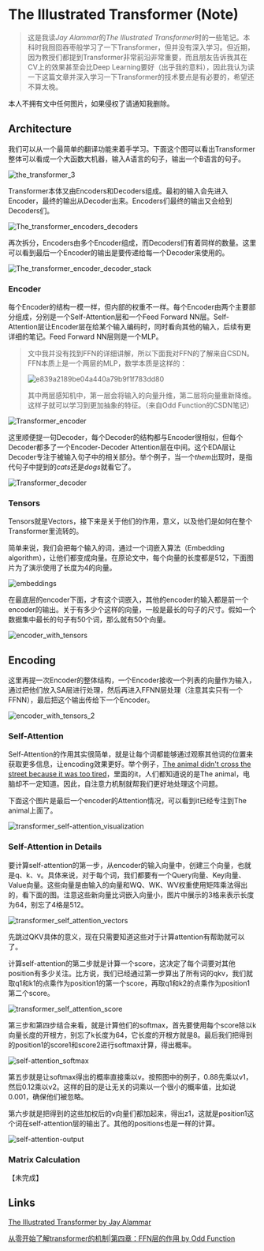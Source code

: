 # The Illustrated Transformer (Note)

> 这是我读*Jay Alammar*的*The Illustrated Transformer*时的一些笔记。本科时我囫囵吞枣般学习了一下Transformer，但并没有深入学习。但近期，因为教授们都提到Transformer非常前沿非常重要，而且朋友告诉我其在CV上的效果甚至会比Deep Learning要好（出乎我的意料），因此我认为读一下这篇文章并深入学习一下Transformer的技术要点是有必要的，希望还不算太晚。

本人不拥有文中任何图片，如果侵权了请通知我删除。

## Architecture

我们可以从一个最简单的翻译功能来着手学习。下面这个图可以看出Transformer整体可以看成一个大函数大机器，输入A语言的句子，输出一个B语言的句子。

![the_transformer_3](../img/the_transformer_3.png)

Transformer本体又由Encoders和Decoders组成。最初的输入会先进入Encoder，最终的输出从Decoder出来。Encoders们最终的输出又会给到Decoders们。

![The_transformer_encoders_decoders](../img/The_transformer_encoders_decoders.png)

再次拆分，Encoders由多个Encoder组成，而Decoders们有着同样的数量。这里可以看到最后一个Encoder的输出是要传递给每一个Decoder来使用的。

![The_transformer_encoder_decoder_stack](../img/The_transformer_encoder_decoder_stack.png)

### Encoder

每个Encoder的结构一模一样，但内部的权重不一样。每个Encoder由两个主要部分组成，分别是一个Self-Attention层和一个Feed Forward NN层。Self-Attention层让Encoder层在给某个输入编码时，同时看向其他的输入，后续有更详细的笔记。Feed Forward NN层则是一个MLP。

> 文中我并没有找到FFN的详细讲解，所以下面我对FFN的了解来自CSDN。FFN本质上是一个两层的MLP，数学本质是这样的：
>
> ![e839a2189be04a440a79b9f1f783dd80](../img/e839a2189be04a440a79b9f1f783dd80.png)
>
> 其中两层感知机中，第一层会将输入的向量升维，第二层将向量重新降维。这样子就可以学习到更加抽象的特征。（来自Odd Function的CSDN笔记）

![Transformer_encoder](../img/Transformer_encoder.png)

这里顺便提一句Decoder，每个Decoder的结构都与Encoder很相似，但每个Decoder都多了一个Encoder-Decoder Attention层在中间。这个EDA层让Decoder专注于被输入句子中的相关部分。举个例子，当一个*them*出现时，是指代句子中提到的*cats*还是*dogs*就看它了。

![Transformer_decoder](../img/Transformer_decoder.png)

### Tensors

Tensors就是Vectors，接下来是关于他们的作用，意义，以及他们是如何在整个Transformer里流转的。

简单来说，我们会把每个输入的词，通过一个词嵌入算法（Embedding algorithm），让他们都变成向量。在原论文中，每个向量的长度都是512，下面图片为了演示使用了长度为4的向量。

![embeddings](../img/embeddings.png)

在最底层的encoder下面，才有这个词嵌入，其他的encoder的输入都是前一个encoder的输出。关于有多少个这样的向量，一般是最长的句子的尺寸。假如一个数据集中最长的句子有50个词，那么就有50个向量。

![encoder_with_tensors](../img/encoder_with_tensors.png)

## Encoding

这里再提一次Encoder的整体结构，一个Encoder接收一个列表的向量作为输入，通过把他们放入SA层进行处理，然后再进入FFNN层处理（注意其实只有一个FFNN），最后把这个输出传给下一个Encoder。

![encoder_with_tensors_2](../img/encoder_with_tensors_2.png)

### Self-Attention

Self-Attention的作用其实很简单，就是让每个词都能够通过观察其他词的位置来获取更多信息，让encoding效果更好。举个例子，<u>The animal didn't cross the street because it was too tired</u>，里面的it，人们都知道说的是The animal，电脑却不一定知道。因此，自注意力机制就帮我们更好地处理这个问题。

下面这个图片是最后一个encoder的Attention情况，可以看到it已经专注到The animal上面了。

![transformer_self-attention_visualization](../img/transformer_self-attention_visualization.png)

### Self-Attention in Details

要计算self-attention的第一步，从encoder的输入向量中，创建三个向量，也就是q、k、v。具体来说，对于每个词，我们都要有一个Query向量、Key向量、Value向量。这些向量是由输入的向量和WQ、WK、WV权重使用矩阵乘法得出的，看下面的图。注意这些新向量比词嵌入向量小，图片中展示的3格来表示长度为64，别忘了4格是512。

![transformer_self_attention_vectors](../img/transformer_self_attention_vectors.png)

先跳过QKV具体的意义，现在只需要知道这些对于计算attention有帮助就可以了。

计算self-attention的第二步就是计算一个score，这决定了每个词要对其他position有多少关注。比方说，我们已经通过第一步算出了所有词的qkv，我们就取q1和k1的点乘作为position1的第一个score，再取q1和k2的点乘作为position1第二个score。

![transformer_self_attention_score](../img/transformer_self_attention_score.png)

第三步和第四步结合来看，就是计算他们的softmax，首先要使用每个score除以k向量长度的开根方，别忘了k长度为64，它长度的开根方就是8。最后我们把得到的position1的score1和score2进行softmax计算，得出概率。

![self-attention_softmax](../img/self-attention_softmax.png)

第五步就是让softmax得出的概率直接乘以v。按照图中的例子，0.88先乘以v1，然后0.12乘以v2。这样的目的是让无关的词乘以一个很小的概率值，比如说0.001，确保他们被忽略。

第六步就是把得到的这些加权后的v向量们都加起来，得出z1，这就是position1这个词在self-attention层的输出了。其他的positions也是一样的计算。

![self-attention-output](../img/self-attention-output.png)

### Matrix Calculation

【未完成】

## Links

[The Illustrated Transformer by Jay Alammar](https://jalammar.github.io/illustrated-transformer/)

[从零开始了解transformer的机制|第四章：FFN层的作用 by Odd Function](https://blog.csdn.net/weixin_73179708/article/details/132516512)

